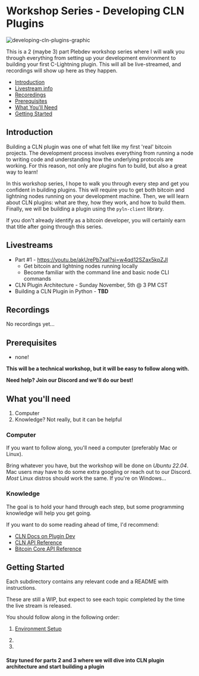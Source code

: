 # Workshop Series - Developing CLN Plugins

![developing-cln-plugins-graphic](https://github.com/pleb-devs/developing-cln-plugins/assets/108303703/010722a5-6d78-44dc-a07a-c8c69f124ced)

This is a 2 (maybe 3) part Plebdev workshop series where I will walk you through everything from setting up your development environment to building your first C-Lightning plugin. This will all be live-streamed, and recordings will show up here as they happen.

- [Introduction](#introduction)
- [Livestream info](#livestreams)
- [Recoredings](#recordings)
- [Prerequisites](#prerequisites)
- [What You'll Need](#what-youll-need)
- [Getting Started](#getting-started)

## Introduction

Building a CLN plugin was one of what felt like my first 'real' bitcoin projects. The development process involves everything from running a node to writing code and understanding how the underlying protocols are working. For this reason, not only are plugins fun to build, but also a great way to learn! 

In this workshop series, I hope to walk you through every step and get you confident in building plugins. This will require you to get both bitcoin and lightning nodes running on your development machine. Then, we will learn about CLN plugins: what are they, how they work, and how to build them. Finally, we will be building a plugin using the `pyln-client` library.

If you don't already identify as a bitcoin developer, you will certainly earn that title after going through this series.

## Livestreams

- Part #1 - https://youtu.be/akUrePb7xaI?si=w4qd12SZax5kpZJI
  - Get bitcoin and lightning nodes running locally
  - Become familiar with the command line and basic node CLI commands
- CLN Plugin Architecture - Sunday November, 5th @ 3 PM CST
- Building a CLN Plugin in Python - **TBD**

## Recordings

No recordings yet...

## Prerequisites

- none!

**This will be a technical workshop, but it will be easy to follow along with.**

**Need help? Join our Discord and we'll do our best!**

## What you'll need

1. Computer
2. Knowledge? Not really, but it can be helpful

### Computer

If you want to follow along, you'll need a computer (preferably Mac or Linux). 

Bring whatever you have, but the workshop will be done on _Ubuntu 22.04_. Mac users may have to do some extra googling or reach out to our Discord. *Most* Linux distros should work the same. If you're on Windows... 

### Knowledge

The goal is to hold your hand through each step, but some programming knowledge will help you get going.

If you want to do some reading ahead of time, I'd recommend:

- [CLN Docs on Plugin Dev](https://docs.corelightning.org/docs/plugin-development)
- [CLN API Reference](https://docs.corelightning.org/reference)
- [Bitcoin Core API Reference](https://developer.bitcoin.org/reference/rpc/)

## Getting Started

Each subdirectory contains any relevant code and a README with instructions. 

These are still a WIP, but expect to see each topic completed by the time the live stream is released.

You should follow along in the following order:

1. [Environment Setup](https://github.com/pleb-devs/developing-cln-plugins/tree/main/environment-setup)

2. 

3.  

#### Stay tuned for parts 2 and 3 where we will dive into CLN plugin architecture and start building a plugin

